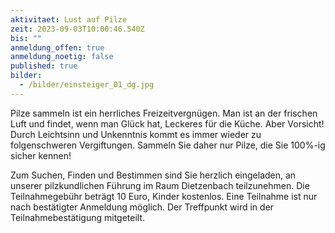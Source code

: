 ```yaml
---
aktivitaet: Lust auf Pilze
zeit: 2023-09-03T10:00:46.540Z
bis: ""
anmeldung_offen: true
anmeldung_noetig: false
published: true
bilder:
  - /bilder/einsteiger_01_dg.jpg
---
```

Pilze sammeln ist ein herrliches Freizeitvergnügen. Man ist an der frischen Luft und findet, wenn man Glück hat, Leckeres für die Küche. Aber Vorsicht! Durch Leichtsinn und Unkenntnis kommt es immer wieder zu folgenschweren Vergiftungen. Sammeln Sie daher nur Pilze, die Sie 100%-ig sicher kennen!

Zum Suchen, Finden und Bestimmen sind Sie herzlich eingeladen, an unserer pilzkundlichen Führung im Raum Dietzenbach teilzunehmen. Die Teilnahmegebühr beträgt 10 Euro, Kinder kostenlos. Eine Teilnahme ist nur nach bestätigter Anmeldung möglich. Der Treffpunkt wird in der Teilnahmebestätigung mitgeteilt.


